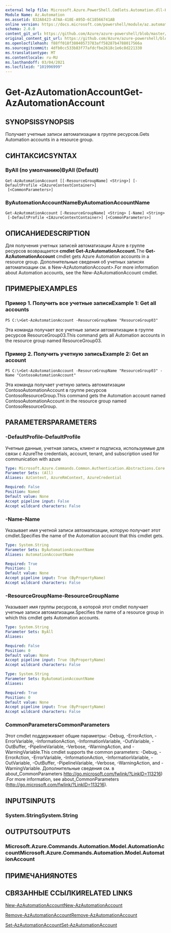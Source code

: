 ```yaml
---
external help file: Microsoft.Azure.PowerShell.Cmdlets.Automation.dll-Help.xml
Module Name: Az.Automation
ms.assetid: B32A8423-A7AA-418E-A95D-6C18566741AB
online version: https://docs.microsoft.com/powershell/module/az.automation/get-azautomationaccount
schema: 2.0.0
content_git_url: https://github.com/Azure/azure-powershell/blob/master/src/Automation/Automation/help/Get-AzAutomationAccount.md
original_content_git_url: https://github.com/Azure/azure-powershell/blob/master/src/Automation/Automation/help/Get-AzAutomationAccount.md
ms.openlocfilehash: f88ff018f38040573783aff58287b4788017566a
ms.sourcegitcommit: 4dfb0cc533b83f77afdcfbe2618c1e6c8d221330
ms.translationtype: MT
ms.contentlocale: ru-RU
ms.lasthandoff: 03/04/2021
ms.locfileid: "101996999"
---
```

# <span data-ttu-id="c7b4c-101">Get-AzAutomationAccount</span><span class="sxs-lookup"><span data-stu-id="c7b4c-101">Get-AzAutomationAccount</span></span>

## <span data-ttu-id="c7b4c-102">SYNOPSIS</span><span class="sxs-lookup"><span data-stu-id="c7b4c-102">SYNOPSIS</span></span>
<span data-ttu-id="c7b4c-103">Получает учетные записи автоматизации в группе ресурсов.</span><span class="sxs-lookup"><span data-stu-id="c7b4c-103">Gets Automation accounts in a resource group.</span></span>

## <span data-ttu-id="c7b4c-104">СИНТАКСИС</span><span class="sxs-lookup"><span data-stu-id="c7b4c-104">SYNTAX</span></span>

### <span data-ttu-id="c7b4c-105">ByAll (по умолчанию)</span><span class="sxs-lookup"><span data-stu-id="c7b4c-105">ByAll (Default)</span></span>
```
Get-AzAutomationAccount [[-ResourceGroupName] <String>] [-DefaultProfile <IAzureContextContainer>]
 [<CommonParameters>]
```

### <span data-ttu-id="c7b4c-106">ByAutomationAccountName</span><span class="sxs-lookup"><span data-stu-id="c7b4c-106">ByAutomationAccountName</span></span>
```
Get-AzAutomationAccount [-ResourceGroupName] <String> [-Name] <String>
 [-DefaultProfile <IAzureContextContainer>] [<CommonParameters>]
```

## <span data-ttu-id="c7b4c-107">ОПИСАНИЕ</span><span class="sxs-lookup"><span data-stu-id="c7b4c-107">DESCRIPTION</span></span>
<span data-ttu-id="c7b4c-108">Для получения учетных записей автоматизации Azure в группе ресурсов возвращается **cmdlet Get-AzAutomationAccount.**</span><span class="sxs-lookup"><span data-stu-id="c7b4c-108">The **Get-AzAutomationAccount** cmdlet gets Azure Automation accounts in a resource group.</span></span>
<span data-ttu-id="c7b4c-109">Дополнительные сведения об учетных записях автоматизации см. в New-AzAutomationAccount>.</span><span class="sxs-lookup"><span data-stu-id="c7b4c-109">For more information about Automation accounts, see the New-AzAutomationAccount cmdlet.</span></span>

## <span data-ttu-id="c7b4c-110">ПРИМЕРЫ</span><span class="sxs-lookup"><span data-stu-id="c7b4c-110">EXAMPLES</span></span>

### <span data-ttu-id="c7b4c-111">Пример 1. Получить все учетные записи</span><span class="sxs-lookup"><span data-stu-id="c7b4c-111">Example 1: Get all accounts</span></span>
```
PS C:\>Get-AzAutomationAccount -ResourceGroupName "ResourceGroup03"
```

<span data-ttu-id="c7b4c-112">Эта команда получает все учетные записи автоматизации в группе ресурсов ResourceGroup03.</span><span class="sxs-lookup"><span data-stu-id="c7b4c-112">This command gets all Automation accounts in the resource group named ResourceGroup03.</span></span>

### <span data-ttu-id="c7b4c-113">Пример 2. Получить учетную запись</span><span class="sxs-lookup"><span data-stu-id="c7b4c-113">Example 2: Get an account</span></span>
```
PS C:\>Get-AzAutomationAccount -ResourceGroupName "ResourceGroup03" -Name "ContosoAutomationAccount"
```

<span data-ttu-id="c7b4c-114">Эта команда получает учетную запись автоматизации ContosoAutomationAccount в группе ресурсов ContosoResourceGroup.</span><span class="sxs-lookup"><span data-stu-id="c7b4c-114">This command gets the Automation account named ContosoAutomationAccount in the resource group named ContosoResourceGroup.</span></span>

## <span data-ttu-id="c7b4c-115">PARAMETERS</span><span class="sxs-lookup"><span data-stu-id="c7b4c-115">PARAMETERS</span></span>

### <span data-ttu-id="c7b4c-116">-DefaultProfile</span><span class="sxs-lookup"><span data-stu-id="c7b4c-116">-DefaultProfile</span></span>
<span data-ttu-id="c7b4c-117">Учетные данные, учетная запись, клиент и подписка, используемые для связи с Azure</span><span class="sxs-lookup"><span data-stu-id="c7b4c-117">The credentials, account, tenant, and subscription used for communication with azure</span></span>

```yaml
Type: Microsoft.Azure.Commands.Common.Authentication.Abstractions.Core.IAzureContextContainer
Parameter Sets: (All)
Aliases: AzContext, AzureRmContext, AzureCredential

Required: False
Position: Named
Default value: None
Accept pipeline input: False
Accept wildcard characters: False
```

### <span data-ttu-id="c7b4c-118">-Name</span><span class="sxs-lookup"><span data-stu-id="c7b4c-118">-Name</span></span>
<span data-ttu-id="c7b4c-119">Указывает имя учетной записи автоматизации, которую получает этот cmdlet.</span><span class="sxs-lookup"><span data-stu-id="c7b4c-119">Specifies the name of the Automation account that this cmdlet gets.</span></span>

```yaml
Type: System.String
Parameter Sets: ByAutomationAccountName
Aliases: AutomationAccountName

Required: True
Position: 1
Default value: None
Accept pipeline input: True (ByPropertyName)
Accept wildcard characters: False
```

### <span data-ttu-id="c7b4c-120">-ResourceGroupName</span><span class="sxs-lookup"><span data-stu-id="c7b4c-120">-ResourceGroupName</span></span>
<span data-ttu-id="c7b4c-121">Указывает имя группы ресурсов, в которой этот cmdlet получает учетные записи автоматизации.</span><span class="sxs-lookup"><span data-stu-id="c7b4c-121">Specifies the name of a resource group in which this cmdlet gets Automation accounts.</span></span>

```yaml
Type: System.String
Parameter Sets: ByAll
Aliases:

Required: False
Position: 0
Default value: None
Accept pipeline input: True (ByPropertyName)
Accept wildcard characters: False
```

```yaml
Type: System.String
Parameter Sets: ByAutomationAccountName
Aliases:

Required: True
Position: 0
Default value: None
Accept pipeline input: True (ByPropertyName)
Accept wildcard characters: False
```

### <span data-ttu-id="c7b4c-122">CommonParameters</span><span class="sxs-lookup"><span data-stu-id="c7b4c-122">CommonParameters</span></span>
<span data-ttu-id="c7b4c-123">Этот cmdlet поддерживает общие параметры: -Debug, -ErrorAction, -ErrorVariable, -InformationAction, -InformationVariable, -OutVariable, -OutBuffer, -PipelineVariable, -Verbose, -WarningAction, and -WarningVariable.</span><span class="sxs-lookup"><span data-stu-id="c7b4c-123">This cmdlet supports the common parameters: -Debug, -ErrorAction, -ErrorVariable, -InformationAction, -InformationVariable, -OutVariable, -OutBuffer, -PipelineVariable, -Verbose, -WarningAction, and -WarningVariable.</span></span> <span data-ttu-id="c7b4c-124">Дополнительные сведения см. в about_CommonParameters http://go.microsoft.com/fwlink/?LinkID=113216) .</span><span class="sxs-lookup"><span data-stu-id="c7b4c-124">For more information, see about_CommonParameters (http://go.microsoft.com/fwlink/?LinkID=113216).</span></span>

## <span data-ttu-id="c7b4c-125">INPUTS</span><span class="sxs-lookup"><span data-stu-id="c7b4c-125">INPUTS</span></span>

### <span data-ttu-id="c7b4c-126">System.String</span><span class="sxs-lookup"><span data-stu-id="c7b4c-126">System.String</span></span>

## <span data-ttu-id="c7b4c-127">OUTPUTS</span><span class="sxs-lookup"><span data-stu-id="c7b4c-127">OUTPUTS</span></span>

### <span data-ttu-id="c7b4c-128">Microsoft.Azure.Commands.Automation.Model.AutomationAccount</span><span class="sxs-lookup"><span data-stu-id="c7b4c-128">Microsoft.Azure.Commands.Automation.Model.AutomationAccount</span></span>

## <span data-ttu-id="c7b4c-129">ПРИМЕЧАНИЯ</span><span class="sxs-lookup"><span data-stu-id="c7b4c-129">NOTES</span></span>

## <span data-ttu-id="c7b4c-130">СВЯЗАННЫЕ ССЫЛКИ</span><span class="sxs-lookup"><span data-stu-id="c7b4c-130">RELATED LINKS</span></span>

[<span data-ttu-id="c7b4c-131">New-AzAutomationAccount</span><span class="sxs-lookup"><span data-stu-id="c7b4c-131">New-AzAutomationAccount</span></span>](./New-AzAutomationAccount.md)

[<span data-ttu-id="c7b4c-132">Remove-AzAutomationAccount</span><span class="sxs-lookup"><span data-stu-id="c7b4c-132">Remove-AzAutomationAccount</span></span>](./Remove-AzAutomationAccount.md)

[<span data-ttu-id="c7b4c-133">Set-AzAutomationAccount</span><span class="sxs-lookup"><span data-stu-id="c7b4c-133">Set-AzAutomationAccount</span></span>](./Set-AzAutomationAccount.md)


